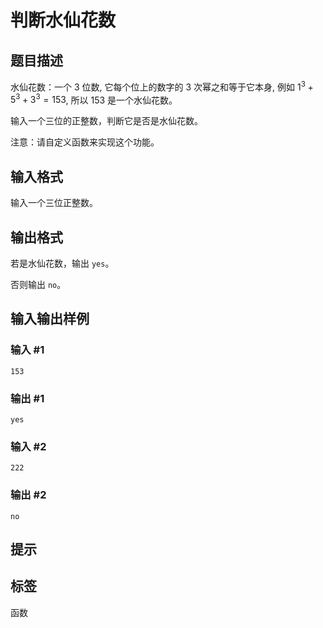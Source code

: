 # 判断水仙花数

## 题目描述

水仙花数：一个 $3$ 位数, 它每个位上的数字的 $3$ 次幂之和等于它本身, 例如 $1^3 + 5^3 + 3^3 = 153$, 所以 $153$ 是一个水仙花数。

输入一个三位的正整数，判断它是否是水仙花数。

注意：请自定义函数来实现这个功能。

## 输入格式

输入一个三位正整数。

## 输出格式

若是水仙花数，输出 `yes`。

否则输出 `no`。

## 输入输出样例

### 输入 #1

```
153
```

### 输出 #1

```
yes
```

### 输入 #2

```
222
```

### 输出 #2

```
no
```

## 提示

## 标签
函数
